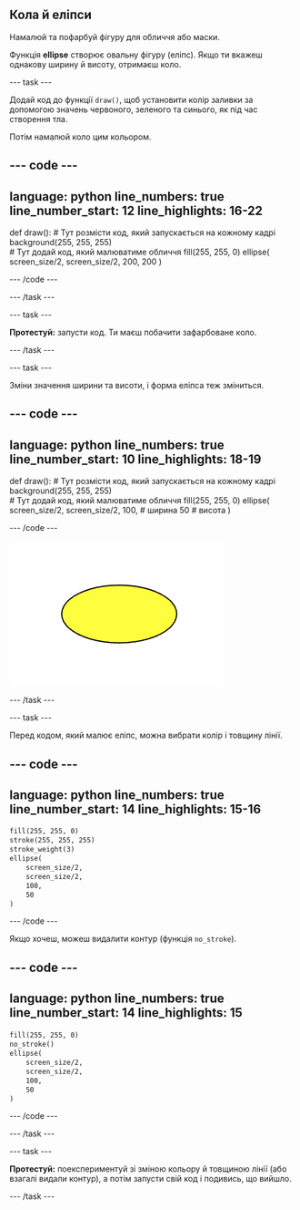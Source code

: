 ## Кола й еліпси

Намалюй та пофарбуй фігуру для обличчя або маски.

Функція **ellipse** створює овальну фігуру (еліпс). Якщо ти вкажеш однакову ширину й висоту, отримаєш коло.

--- task ---

Додай код до функції `draw()`, щоб установити колір заливки за допомогою значень червоного, зеленого та синього, як під час створення тла.

Потім намалюй коло цим кольором.

--- code ---
---
language: python
line_numbers: true
line_number_start: 12
line_highlights: 16-22
---

def draw():
    # Тут розмісти код, який запускається на кожному кадрі
    background(255, 255, 255)  
    # Тут додай код, який малюватиме обличчя
    fill(255, 255, 0) 
    ellipse(
        screen_size/2, 
        screen_size/2, 
        200, 
        200
    )  
  
--- /code ---

--- /task ---

--- task ---

**Протестуй:** запусти код. Ти маєш побачити зафарбоване коло.

--- /task ---

--- task ---

Зміни значення ширини та висоти, і форма еліпса теж зміниться.

--- code ---
---
language: python
line_numbers: true
line_number_start: 10
line_highlights: 18-19
---

def draw():
    # Тут розмісти код, який запускається на кожному кадрі
    background(255, 255, 255)  
    # Тут додай код, який малюватиме обличчя
    fill(255, 255, 0) 
    ellipse(
        screen_size/2, 
        screen_size/2, 
        100, # ширина
        50   # висота
    )  
  
--- /code ---

![Жовтий еліпс, ширина якого більше за висоту.](images/change_shape.png)

--- /task ---

--- task ---

Перед кодом, який малює еліпс, можна вибрати колір і товщину лінії.


--- code ---
---
language: python
line_numbers: true
line_number_start: 14
line_highlights: 15-16
---
    fill(255, 255, 0) 
    stroke(255, 255, 255)  
    stroke_weight(3)
    ellipse(
        screen_size/2, 
        screen_size/2, 
        100, 
        50
    )  
    
--- /code ---

Якщо хочеш, можеш видалити контур (функція `no_stroke`).

--- code ---
---
language: python
line_numbers: true
line_number_start: 14
line_highlights: 15
---
    fill(255, 255, 0) 
    no_stroke()
    ellipse(
        screen_size/2, 
        screen_size/2, 
        100, 
        50
    )  
  
--- /code ---

--- /task ---

--- task ---

**Протестуй:** поекспериментуй зі зміною кольору й товщиною лінії (або взагалі видали контур), а потім запусти свій код і подивись, що вийшло.

--- /task ---